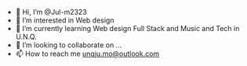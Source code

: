 - 👋 Hi, I’m @Jul-m2323
- 👀 I’m interested in Web design 
- 🌱 I’m currently learning Web design Full Stack and Music and Tech in U.N.Q.
- 💞️ I’m looking to collaborate on ...
- 📫 How to reach me unqju.mo@outlook.com

<!---
Jul-m2323/Jul-m2323 is a ✨ special ✨ repository because its `README.md` (this file) appears on your GitHub profile.
You can click the Preview link to take a look at your changes.
--->

